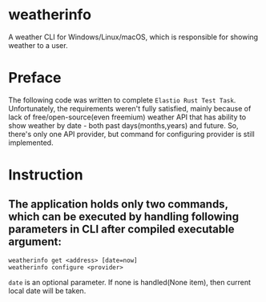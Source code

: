# weatherinfo
A weather CLI for Windows/Linux/macOS, which is responsible for showing weather to a user.

# Preface
The following code was written to complete `Elastio Rust Test Task`. Unfortunately, the requirements weren't fully satisfied, mainly because of lack of free/open-source(even freemium) weather API that has ability to show weather by date - both past days(months,years) and future.
So, there's only one API provider, but command for configuring provider is still implemented.

# Instruction

## The application holds only two commands, which can be executed by handling following parameters in CLI after compiled executable argument:
```
weatherinfo get <address> [date=now]
weatherinfo configure <provider>
```
`date` is an optional parameter. If none is handled(None item), then current local date will be taken.
